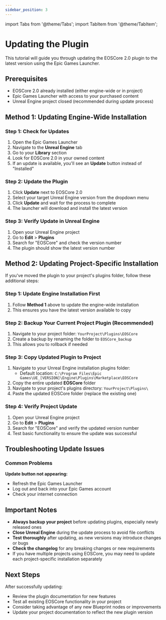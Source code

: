 ```yaml
---
sidebar_position: 3
---
```


import Tabs from '@theme/Tabs';
import TabItem from '@theme/TabItem';

# Updating the Plugin

This tutorial will guide you through updating the EOSCore 2.0 plugin to the latest version using the Epic Games Launcher.

## Prerequisites

- EOSCore 2.0 already installed (either engine-wide or in project)
- Epic Games Launcher with access to your purchased content
- Unreal Engine project closed (recommended during update process)

## Method 1: Updating Engine-Wide Installation

### Step 1: Check for Updates
1. Open the Epic Games Launcher
2. Navigate to the **Unreal Engine** tab
3. Go to your **Library** section
4. Look for EOSCore 2.0 in your owned content
5. If an update is available, you'll see an **Update** button instead of "Installed"

### Step 2: Update the Plugin
1. Click **Update** next to EOSCore 2.0
2. Select your target Unreal Engine version from the dropdown menu
3. Click **Update** and wait for the process to complete
4. The launcher will download and install the latest version

### Step 3: Verify Update in Unreal Engine
1. Open your Unreal Engine project
2. Go to **Edit** > **Plugins**
3. Search for "EOSCore" and check the version number
4. The plugin should show the latest version number

## Method 2: Updating Project-Specific Installation

If you've moved the plugin to your project's plugins folder, follow these additional steps:

### Step 1: Update Engine Installation First
1. Follow **Method 1** above to update the engine-wide installation
2. This ensures you have the latest version available to copy

### Step 2: Backup Your Current Project Plugin (Recommended)
1. Navigate to your project folder: `YourProject\Plugins\EOSCore`
2. Create a backup by renaming the folder to `EOSCore_backup`
3. This allows you to rollback if needed

### Step 3: Copy Updated Plugin to Project
1. Navigate to your Unreal Engine installation plugins folder:
   - Default location: `C:\Program Files\Epic Games\UE_[VERSION]\Engine\Plugins\Marketplace\EOSCore`
2. Copy the entire updated **EOSCore** folder
3. Navigate to your project's plugins directory: `YourProject\Plugins\`
4. Paste the updated EOSCore folder (replace the existing one)

### Step 4: Verify Project Update
1. Open your Unreal Engine project
2. Go to **Edit** > **Plugins**
3. Search for "EOSCore" and verify the updated version number
4. Test basic functionality to ensure the update was successful

## Troubleshooting Update Issues

### Common Problems

**Update button not appearing:**
- Refresh the Epic Games Launcher
- Log out and back into your Epic Games account
- Check your internet connection

## Important Notes

- **Always backup your project** before updating plugins, especially newly released ones
- **Close Unreal Engine** during the update process to avoid file conflicts
- **Test thoroughly** after updating, as new versions may introduce changes or bugs
- **Check the changelog** for any breaking changes or new requirements
- If you have multiple projects using EOSCore, you may need to update each project-specific installation separately

## Next Steps

After successfully updating:
- Review the plugin documentation for new features
- Test all existing EOSCore functionality in your project
- Consider taking advantage of any new Blueprint nodes or improvements
- Update your project documentation to reflect the new plugin version